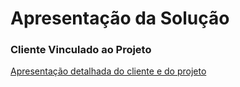# Apresentação da Solução

### Cliente Vinculado ao Projeto

<a href="./pdf/Apresentacao_do_projeto.pdf">Apresentação detalhada do cliente e do projeto</a>
